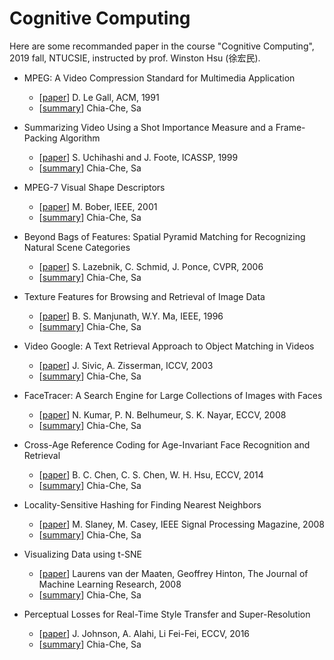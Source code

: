 # Cognitive Computing
Here are some recommanded paper in the course "Cognitive Computing", 2019 fall, NTUCSIE, instructed by prof. Winston Hsu (徐宏民).

- MPEG: A Video Compression Standard for Multimedia Application
  - [[paper](https://sites.cs.ucsb.edu/~almeroth/classes/W10.290F/papers/legall-acm-91.pdf)] D. Le Gall, ACM, 1991
  - [[summary](./mpeg-a_video_compression_standard_for_multimedia_application.md)] Chia-Che, Sa

- Summarizing Video Using a Shot Importance Measure and a Frame-Packing Algorithm
  - [[paper](https://www.fxpal.com/publications/summarizing-video-using-a-shot-importance-measure-and-a-frame-packing-algorithm.pdf)] S. Uchihashi and J. Foote, ICASSP, 1999
  - [[summary](./summarizing_video_using_a_shot_importance_measure_and_a_frame-packing_algorithm.md)] Chia-Che, Sa

- MPEG-7 Visual Shape Descriptors
  - [[paper](http://www.ee.columbia.edu/~sfchang/course/vis/REF/bober-01.pdf)] M. Bober, IEEE, 2001
  - [[summary](./mpeg-7_visual_shape_descriptors.md)] Chia-Che, Sa

- Beyond Bags of Features: Spatial Pyramid Matching for Recognizing Natural Scene Categories
  - [[paper](https://inc.ucsd.edu/~marni/Igert/Lazebnik_06.pdf)] S. Lazebnik, C. Schmid, J. Ponce, CVPR, 2006
  - [[summary](./beyond_bags_of_features-spatial_pyramid_matching_for_recognizing_natural_scene_categories.md)] Chia-Che, Sa

- Texture Features for Browsing and Retrieval of Image Data
  - [[paper](https://www.csie.ntu.edu.tw/~b97053/paper/Texture%20features%20for%20browsing%20and%20retrieval%20of%20image%20data.pdf)] B. S. Manjunath, W.Y. Ma, IEEE, 1996
  - [[summary](./texture_features_for_browsing_and_retrieval_of_image_data.md)] Chia-Che, Sa

- Video Google: A Text Retrieval Approach to Object Matching in Videos
  - [[paper](http://www.robots.ox.ac.uk/~vgg/publications/papers/sivic03.pdf)] J. Sivic, A. Zisserman, ICCV, 2003
  - [[summary](./video_google-a_text_retrieval_approach_to_object_matching_in_videos.md)] Chia-Che, Sa

- FaceTracer: A Search Engine for Large Collections of Images with Faces
  - [[paper](http://www1.cs.columbia.edu/CAVE/publications/pdfs/Kumar_ECCV08.pdf)] N. Kumar, P. N. Belhumeur, S. K. Nayar, ECCV, 2008
  - [[summary](./facetracer-a_search_engine_for_large_collections_of_images_with_faces.md)] Chia-Che, Sa

- Cross-Age Reference Coding for Age-Invariant Face Recognition and Retrieval
  - [[paper](http://cmlab.csie.ntu.edu.tw/~sirius42/papers/chen14eccv.pdf)] B. C. Chen, C. S. Chen, W. H. Hsu, ECCV, 2014
  - [[summary](./cross-age_reference_coding_cor_age-invariant_face_recognition_and_retrieval.md)] Chia-Che, Sa
  
- Locality-Sensitive Hashing for Finding Nearest Neighbors
  - [[paper](https://www.slaney.org/malcolm/yahoo/Slaney2008-LSHTutorial.pdf)] M. Slaney, M. Casey, IEEE Signal Processing Magazine, 2008
  - [[summary](./locality-sensitive_hashing_for_finding_nearest_neighbors.md)] Chia-Che, Sa

- Visualizing Data using t-SNE
  - [[paper](http://www.jmlr.org/papers/volume9/vandermaaten08a/vandermaaten08a.pdf)] Laurens van der Maaten, Geoffrey Hinton, The Journal of Machine Learning Research, 2008
  - [[summary](./visualizing_data_using_t-sne.md)] Chia-Che, Sa

- Perceptual Losses for Real-Time Style Transfer and Super-Resolution
  - [[paper](https://arxiv.org/pdf/1603.08155.pdf)] J. Johnson, A. Alahi, Li Fei-Fei, ECCV, 2016
  - [[summary](./perceptual_losses_for_real-time_style_transfer_and_super-resolution.md)] Chia-Che, Sa
